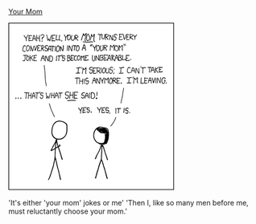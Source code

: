 [Your Mom](https://xkcd.com/366)

![Your Mom](./random_comic.png)

'It's either 'your mom' jokes or me' 'Then I, like so many men before me, must reluctantly choose your mom.'

